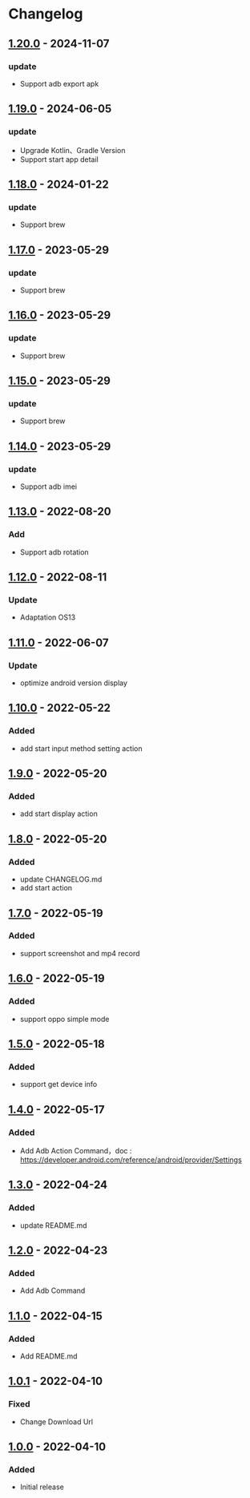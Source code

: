 # Changelog

## [1.20.0] - 2024-11-07

### update
- Support adb export apk

## [1.19.0] - 2024-06-05

### update
- Upgrade Kotlin、Gradle Version
- Support start app detail 

## [1.18.0] - 2024-01-22

### update
- Support brew


## [1.17.0] - 2023-05-29

### update
- Support brew


## [1.16.0] - 2023-05-29

### update
- Support brew


## [1.15.0] - 2023-05-29

### update
- Support brew

## [1.14.0] - 2023-05-29

### update
- Support adb imei

## [1.13.0] - 2022-08-20

### Add
- Support adb rotation

## [1.12.0] - 2022-08-11

### Update
- Adaptation OS13

## [1.11.0] - 2022-06-07

### Update
- optimize android version display

## [1.10.0] - 2022-05-22

### Added
- add start input method setting action

## [1.9.0] - 2022-05-20

### Added
- add start display action

## [1.8.0] - 2022-05-20

### Added
- update CHANGELOG.md
- add start action

## [1.7.0] - 2022-05-19

### Added
- support screenshot and mp4 record

## [1.6.0] - 2022-05-19

### Added
- support oppo simple mode

## [1.5.0] - 2022-05-18

### Added
- support get device info

## [1.4.0] - 2022-05-17

### Added
- Add Adb Action Command，doc : https://developer.android.com/reference/android/provider/Settings

## [1.3.0] - 2022-04-24

### Added
- update README.md


## [1.2.0] - 2022-04-23

### Added
- Add Adb Command

## [1.1.0] - 2022-04-15

### Added
- Add README.md

## [1.0.1] - 2022-04-10

### Fixed

- Change Download Url

## [1.0.0] - 2022-04-10

### Added

- Initial release


[1.0.0]: https://github.com/ilpanda/rabbit/releases/tag/1.0.0
[1.0.1]: https://github.com/ilpanda/rabbit/releases/tag/1.0.1
[1.1.0]: https://github.com/ilpanda/rabbit/releases/tag/1.1.0
[1.2.0]: https://github.com/ilpanda/rabbit/releases/tag/1.2.0
[1.3.0]: https://github.com/ilpanda/rabbit/releases/tag/1.3.0
[1.4.0]: https://github.com/ilpanda/rabbit/releases/tag/1.4.0
[1.5.0]: https://github.com/ilpanda/rabbit/releases/tag/1.5.0
[1.6.0]: https://github.com/ilpanda/rabbit/releases/tag/1.6.0
[1.7.0]: https://github.com/ilpanda/rabbit/releases/tag/1.7.0
[1.8.0]: https://github.com/ilpanda/rabbit/releases/tag/1.8.0
[1.9.0]: https://github.com/ilpanda/rabbit/releases/tag/1.9.0
[1.10.0]: https://github.com/ilpanda/rabbit/releases/tag/1.10.0
[1.11.0]: https://github.com/ilpanda/rabbit/releases/tag/1.11.0
[1.12.0]: https://github.com/ilpanda/rabbit/releases/tag/1.12.0
[1.13.0]: https://github.com/ilpanda/rabbit/releases/tag/1.13.0
[1.14.0]: https://github.com/ilpanda/rabbit/releases/tag/1.14.0
[1.15.0]: https://github.com/ilpanda/rabbit/releases/tag/1.15.0
[1.16.0]: https://github.com/ilpanda/rabbit/releases/tag/1.16.0
[1.17.0]: https://github.com/ilpanda/rabbit/releases/tag/1.17.0
[1.18.0]: https://github.com/ilpanda/rabbit/releases/tag/1.18.0
[1.19.0]: https://github.com/ilpanda/rabbit/releases/tag/1.19.0
[1.20.0]: https://github.com/ilpanda/rabbit/releases/tag/1.20.0
